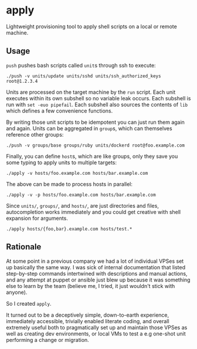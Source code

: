 # apply

Lightweight provisioning tool to apply shell scripts on a local or remote
machine.

## Usage

`push` pushes bash scripts called `unit`s through ssh to execute:

    ./push -v units/update units/sshd units/ssh_authorized_keys root@1.2.3.4
   
Units are processed on the target machine by the `run` script. Each unit executes within its own subshell so no variable leak occurs. Each subshell is run with `set -euo pipefail`. Each subshell also sources the contents of `lib` which defines a few convenience functions.

By writing those unit scripts to be idempotent you can just run them again and again. Units can be aggregated in `group`s, which can themselves reference other groups:

    ./push -v groups/base groups/ruby units/dockerd root@foo.example.com

Finally, you can define `host`s, which are like groups, only they save you some typing to apply units to multiple targets:

    ./apply -v hosts/foo.example.com hosts/bar.example.com
   
The above can be made to process hosts in parallel:

    ./apply -v -p hosts/foo.example.com hosts/bar.example.com

Since `units/`, `groups/`, and `hosts/`, are just directories and files, autocompletion works immediately and you could get creative with shell expansion for arguments.

    ./apply hosts/{foo,bar}.example.com hosts/test.*

## Rationale

At some point in a previous company we had a lot of individual VPSes set up basically the same way. I was sick of internal documentation that listed step-by-step commands intertwined with descriptions and manual actions, and any attempt at puppet or ansible just blew up because it was something else to learn by the team (believe me, I tried, it just wouldn't stick with anyone).

So I created `apply`.

It turned out to be a deceptively simple, down-to-earth experience, immediately accessible, trivially enabled literate coding, and overall extremely useful both to pragmatically set up and maintain those VPSes as well as creating dev environments, or local VMs to test a e.g one-shot unit performing a change or migration.
